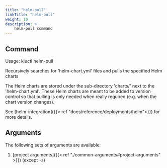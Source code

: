 ```yaml
---
title: "helm-pull"
linkTitle: "helm-pull"
weight: 10
description: >
    helm-pull command
---
```


## Command
<!-- BEGIN SECTION "helm-pull" "Usage" false -->
Usage: kluctl helm-pull

Recursively searches for 'helm-chart.yml' files and pulls the specified Helm charts

The Helm charts are stored under the sub-directory 'charts/<chart-name>' next to the 'helm-chart.yml'. These Helm charts
are meant to be added to version control so that pulling is only needed when really required (e.g. when the chart
version changes).

<!-- END SECTION -->

See [helm-integration]({{< ref "docs/reference/deployments/helm">}}) for more details.

## Arguments
The following sets of arguments are available:
1. [project arguments]({{< ref "./common-arguments#project-arguments" >}}) (except `-a`)
